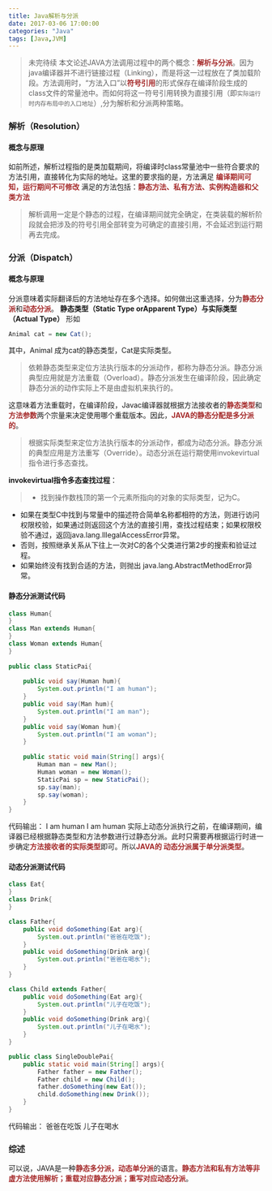 ```yaml
---
title: Java解析与分派
date: 2017-03-06 17:00:00
categories: "Java"
tags: [Java,JVM]
---
```

> 未完待续
本文论述JAVA方法调用过程中的两个概念：<font style="color:#A52A2A">**解析与分派**</font>。因为java编译器并不进行链接过程（Linking），而是将这一过程放在了类加载阶段。方法调用时，“方法入口”以<font style="color:#A52A2A">**符号引用**</font>的形式保存在编译阶段生成的class文件的常量池中。而如何将这一符号引用转换为直接引用（即<small>实际运行时内存布局中的入口地址</small>）,分为解析和分派两种策略。

### 解析（Resolution）
#### 概念与原理

如前所述，解析过程指的是类加载期间，将编译时class常量池中一些符合要求的方法引用，直接转化为实际的地址。这里的要求指的是，方法满足 <font style="color:#A52A2A">**编译期间可
知，运行期间不可修改** </font> 满足的方法包括：<font style="color:#A52A2A">**静态方法、私有方法、实例构造器和父类方法**</font>
> 解析调用一定是个静态的过程，在编译期间就完全确定，在类装载的解析阶段就会把涉及的符号引用全部转变为可确定的直接引用，不会延迟到运行期再去完成。

### 分派（Dispatch）
#### 概念与原理
分派意味着实际翻译后的方法地址存在多个选择。如何做出这重选择，分为<font style="color:#A52A2A">**静态分派**</font>和<font style="color:#A52A2A">**动态分派**</font>。
**静态类型（Static Type orApparent Type）与实际类型（Actual Type）**
形如 
```java
Animal cat = new Cat();
```
其中，Animal 成为cat的静态类型，Cat是实际类型。
> 依赖静态类型来定位方法执行版本的分派动作，都称为静态分派。静态分派典型应用就是方法重载（Overload）。静态分派发生在编译阶段，因此确定静态分派的动作实际上不是由虚拟机来执行的。

这意味着方法重载时，在编译阶段，Javac编译器就根据方法接收者的<font style="color:#A52A2A">**静态类型**</font>和<font style="color:#A52A2A">**方法参数**</font>两个宗量来决定使用哪个重载版本。因此，<font style="color:#A52A2A">**JAVA的静态分配是多分派的**</font>。
> 根据实际类型来定位方法执行版本的分派动作，都成为动态分派。静态分派的典型应用是方法重写（Override）。动态分派在运行期使用invokevirtual指令进行多态查找。

 **invokevirtual指令多态查找过程**：
>  - 找到操作数栈顶的第一个元素所指向的对象的实际类型，记为C。
 - 如果在类型C中找到与常量中的描述符合简单名称都相符的方法，则进行访问权限校验，如果通过则返回这个方法的直接引用，查找过程结束；如果权限校验不通过，返回java.lang.IllegalAccessError异常。
 - 否则，按照继承关系从下往上一次对C的各个父类进行第2步的搜索和验证过程。
 - 如果始终没有找到合适的方法，则抛出 java.lang.AbstractMethodError异常。

#### 静态分派测试代码
```java
class Human{  
}    
class Man extends Human{  
}  
class Woman extends Human{  
}  
  
public class StaticPai{  
  
    public void say(Human hum){  
        System.out.println("I am human");  
    }  
    public void say(Man hum){  
        System.out.println("I am man");  
    }  
    public void say(Woman hum){  
        System.out.println("I am woman");  
    }  
  
    public static void main(String[] args){  
        Human man = new Man();  
        Human woman = new Woman();  
        StaticPai sp = new StaticPai();  
        sp.say(man);  
        sp.say(woman);  
    }  
}  
```
代码输出：
 I am human
 I am human
实际上动态分派执行之前，在编译期间，编译器已经根据静态类型和方法参数进行过静态分派。此时只需要再根据运行时进一步确定<font style="color:#A52A2A">**方法接收者的实际类型**</font>即可。所以<font style="color:#A52A2A">**JAVA的 动态分派属于单分派类型**</font>。
#### 动态分派测试代码
```java
class Eat{  
}  
class Drink{  
}  

class Father{  
    public void doSomething(Eat arg){  
        System.out.println("爸爸在吃饭");  
    }  
    public void doSomething(Drink arg){  
        System.out.println("爸爸在喝水");  
    }  
}  

class Child extends Father{  
    public void doSomething(Eat arg){  
        System.out.println("儿子在吃饭");  
    }  
    public void doSomething(Drink arg){  
        System.out.println("儿子在喝水");  
    }  
}  

public class SingleDoublePai{  
    public static void main(String[] args){  
        Father father = new Father();  
        Father child = new Child();  
        father.doSomething(new Eat());  
        child.doSomething(new Drink());  
    }  
}    
```
代码输出：
爸爸在吃饭
儿子在喝水
### 综述
可以说，JAVA是一种<font style="color:#A52A2A">**静态多分派，动态单分派**</font>的语言。<font style="color:#A52A2A">**静态方法和私有方法等非虚方法使用解析；重载对应静态分派；重写对应动态分派**</font>。
